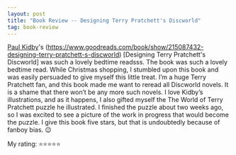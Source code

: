 ```yaml
---
layout: post
title: "Book Review -- Designing Terry Pratchett's Discworld"
tag: book-review
---
```


[Paul Kidby](https://en.wikipedia.org/wiki/Paul_Kidby)'s (https://www.goodreads.com/book/show/215087432-designing-terry-pratchett-s-discworld) [Designing Terry Pratchett's Discworld] was such a lovely bedtime readsss. The book was such a lovely bedtime read. While Christmas shopping, I stumbled upon this book and was easily persuaded to give myself this little treat. I’m a huge Terry Pratchett fan, and this book made me want to reread all Discworld novels. It is a shame that there won’t be any more such novels. I love Kidby’s illustrations, and as it happens, I also gifted myself the The World of Terry Pratchett puzzle he illustrated. I finished the puzzle about two weeks ago, so I was excited to see a picture of the work in progress that would become the puzzle. I give this book five stars, but that is undoubtedly because of fanboy bias. 😉

My rating: ⭐⭐⭐⭐⭐
